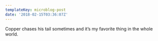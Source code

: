 ```yaml
---
templateKey: microblog-post
date: '2018-02-15T03:36:07Z'
---
```


Copper chases his tail sometimes and it’s my favorite thing in the whole world.

